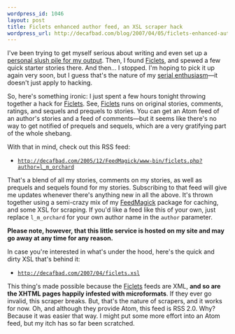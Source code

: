```yaml
--- 
wordpress_id: 1046
layout: post
title: Ficlets enhanced author feed, an XSL scraper hack
wordpress_url: http://decafbad.com/blog/2007/04/05/ficlets-enhanced-author-feed-an-xsl-scraper-hack
---
```

I've been trying to get myself serious about writing and even set up a [personal slush pile for my output](http://decafbad.com/skein/).  Then, I found [Ficlets][], and spewed a few quick starter stories there.  And then... I stopped.  I'm hoping to pick it up again very soon, but I guess that's the nature of my [serial enthusiasm](http://decafbad.com/blog/2006/05/26/confessions-of-a-serial-enthusiast)—it doesn't just apply to hacking.

So, here's something ironic:  I just spent a few hours tonight throwing together a hack for [Ficlets][].  See, [Ficlets][] runs on original stories, comments, ratings, and sequels and prequels to stories.  You can get an Atom feed of an author's stories and a feed of comments—but it seems like there's no way to get notified of prequels and sequels, which are a very gratifying part of the whole shebang.

With that in mind, check out this RSS feed:

   * [`http://decafbad.com/2005/12/FeedMagick/www-bin/ficlets.php?author=l_m_orchard`](http://decafbad.com/2005/12/FeedMagick/www-bin/ficlets.php?author=l_m_orchard)

That's a blend of all my stories, comments on my stories, as well as prequels and sequels found for my stories.  Subscribing to that feed will give me updates whenever there's anything new in all the above.  It's thrown together using a semi-crazy mix of my [FeedMagick][] package for caching, and some XSL for scraping.  If you'd like a feed like this of your own, just replace `l_m_orchard` for your own author name in the `author` parameter.

**Please note, however, that this little service is hosted on my site and may go away at any time for any reason.**

In case you're interested in what's under the hood, here's the quick and dirty XSL that's behind it:

   * [`http://decafbad.com/2007/04/ficlets.xsl`](http://decafbad.com/2007/04/ficlets.xsl)

This thing's made possible because the [Ficlets][] feeds are XML, **and so are the XHTML pages happily infested with microformats**.  If they ever go invalid, this scraper breaks.  But, that's the nature of scrapers, and it works for now.  Oh, and although they provide Atom, this feed is RSS 2.0.  Why?  Because it was easier that way.  I might put some more effort into an Atom feed, but my itch has so far been scratched.

[FeedMagick]: http://decafbad.com/trac/wiki/FeedMagick
[ficlets]: http://ficlets.com/authors/l_m_orchard
